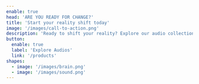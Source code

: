 ```yaml
---
enable: true
head: 'ARE YOU READY FOR CHANGE?'
title: 'Start your reality shift today'
image: '/images/call-to-action.png'
description: 'Ready to shift your reality? Explore our audio collection and start aligning with the life you’re meant to live.'
button:
  enable: true
  label: 'Explore Audios'
  link: '/products'
shapes:
  - image: '/images/brain.png'
  - image: '/images/sound.png'
---
```


